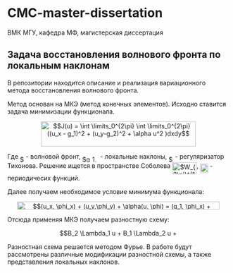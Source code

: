 # CMC-master-dissertation
ВМК МГУ, кафедра МФ, магистерская диссертация
## Задача восстановления волнового фронта по локальным наклонам

В репозитории находится описание и реализация вариационного
метода восстановления волнового фронта.

Метод основан на МКЭ (метод конечных элементов). Исходно ставится задача минимизации функционала.

<p align="center"><img alt="$$J(u) = \int \limits_0^{2\pi} \int \limits_0^{2\pi} ((u_x - g_1)^2 + (u_y-g_2)^2 + \alpha u^2 )dxdy$$" src="https://rawgit.com/Satbek/CMC-master-dissertation (fetch/master/svgs/753f18a4bd90e90c9e89e695d8bda139.svg" align="middle" width="351.8418651pt" height="57.3884685pt"/></p>

Где <img alt="$u$" src="https://rawgit.com/Satbek/CMC-master-dissertation (fetch/master/svgs/6dbb78540bd76da3f1625782d42d6d16.svg" align="middle" width="9.4102734pt" height="14.1552444pt"/> - волновой фронт, <img alt="$g_1, g_2$" src="https://rawgit.com/Satbek/CMC-master-dissertation (fetch/master/svgs/b46b024eed36ef94110b91fd37f95289.svg" align="middle" width="36.9140541pt" height="14.1552444pt"/> - локальные наклоны, <img alt="$\alpha$" src="https://rawgit.com/Satbek/CMC-master-dissertation (fetch/master/svgs/c745b9b57c145ec5577b82542b2df546.svg" align="middle" width="10.57650495pt" height="14.1552444pt"/> - регуляризатор Тихонова.
Решение ищется в пространстве Соболева  <img alt="$W_{2\pi}^{1}(\Omega)$" src="https://rawgit.com/Satbek/CMC-master-dissertation (fetch/master/svgs/296f10f4481e13785e18eefa3129932b.svg" align="middle" width="55.65716475pt" height="26.7617526pt"/>, <img alt="$2 \pi$" src="https://rawgit.com/Satbek/CMC-master-dissertation (fetch/master/svgs/70f9064f0ff73b7e521f0c1563932b2f.svg" align="middle" width="18.17931555pt" height="21.1872144pt"/> - периодичесих функций.

Далее получаем необходимое условие минимума функционала:

<p align="center"><img alt="$$(u_x, \phi_x) + (u_y,\phi_y) + \alpha(u, \phi) = (g_1, \phi_x) + (g_2, \phi_y),\;\;\forall\phi \in W_{2\pi}^{1}(\Omega)$$" src="https://rawgit.com/Satbek/CMC-master-dissertation (fetch/master/svgs/bf8372c9b9142f5706f67e769b54611e.svg" align="middle" width="460.5045885pt" height="18.9059673pt"/></p>

Отсюда применяя МКЭ получаем разностную схему:

<p align="center"><img alt="$$B_2 \Lambda_1 u + B_1 \Lambda_2 u + \alpha B_1 B_2 u = F(g_1,g_2)$$" src="https://rawgit.com/Satbek/CMC-master-dissertation (fetch/master/svgs/a088ea13200752a2d02eff39f9374a45.svg" align="middle" width="281.23510635pt" height="16.438356pt"/></p>

Разностная схема решается методом Фурье. В работе будут рассмотрены различные модификации разностной схемы, а также представления локальных наклонов.